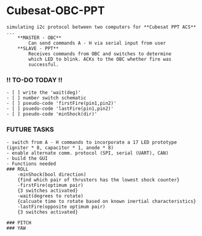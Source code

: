 # Cubesat-OBC-PPT
    simulating i2c protocol between two computers for **Cubesat PPT ACS** ...
        **MASTER - OBC**
            Can send commands A - H via serial input from user
        **SLAVE - PPT**
            Receives commands from OBC and switches to determine
            which LED to blink. ACKs to the OBC whether fire was
            successful.

### !! TO-DO TODAY !!
    - [ ] write the 'wait(deg)'
    - [ ] number switch schematic
    - [ ] pseudo-code 'firstFire(pin1,pin2)'
    - [ ] psuedo-code 'lastFire(pin1,pin2)'
    - [ ] pseudo-code 'minShock(dir)'

### FUTURE TASKS
    - switch from A - H commands to incorporate a 17 LED prototype (igniter * 8, capacitor * 1, anode * 8)
    - enable alternate comm. protocol (SPI, serial (UART), CAN)
    - build the GUI
    - Functions needed
    ### ROLL
        -minShock(bool direction)
        {find which pair of thrusters has the lowest shock counter}
        -firstFire(optimum pair)
        {3 switches activated}
        -wait(degrees to rotate)
        {calcuate time to rotate based on known inertial characteristics}
        -lastFire(opposite optimum pair)
        {3 switches activated}

    ### PITCH
    ### YAW



